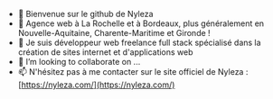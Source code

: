 - 👋 Bienvenue sur le github de Nyleza
- 👀 Agence web à La Rochelle et à Bordeaux, plus généralement en Nouvelle-Aquitaine, Charente-Maritime et Gironde !
- 🌱 Je suis développeur web freelance full stack spécialisé dans la création de sites internet et d'applications web
- 💞️ I’m looking to collaborate on ...
- 📫 N'hésitez pas à me contacter sur le site officiel de Nyleza : [https://nyleza.com/](https://nyleza.com/)

<!---
nyleza/nyleza is a ✨ special ✨ repository because its `README.md` (this file) appears on your GitHub profile.
You can click the Preview link to take a look at your changes.
--->
